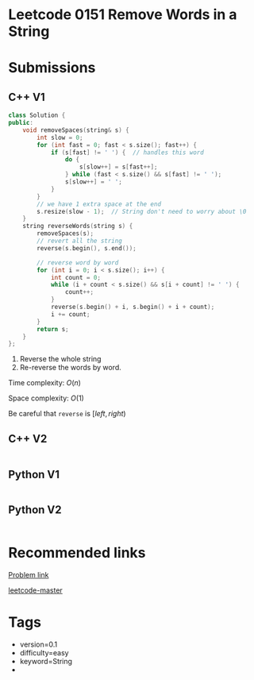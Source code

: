 # Leetcode 0151 Remove Words in a String

# Submissions

## C++ V1

```C++
class Solution {
public:
    void removeSpaces(string& s) {
        int slow = 0;
        for (int fast = 0; fast < s.size(); fast++) {
            if (s[fast] != ' ') {  // handles this word
                do {
                    s[slow++] = s[fast++];
                } while (fast < s.size() && s[fast] != ' ');
                s[slow++] = ' ';
            }
        }
        // we have 1 extra space at the end
        s.resize(slow - 1);  // String don't need to worry about \0
    }
    string reverseWords(string s) {
        removeSpaces(s);
        // revert all the string
        reverse(s.begin(), s.end());

        // reverse word by word
        for (int i = 0; i < s.size(); i++) {
            int count = 0;
            while (i + count < s.size() && s[i + count] != ' ') {
                count++;
            }
            reverse(s.begin() + i, s.begin() + i + count);
            i += count;
        }
        return s;
    }
};
```

1. Reverse the whole string
2. Re-reverse the words by word.

Time complexity: $O(n)$

Space complexity: $O(1)$

Be careful that `reverse` is $[left, right)$


## C++ V2

```C++
```



## Python V1

```python
```



## Python V2

```python

```





# Recommended links

[Problem link](https://leetcode.com/problems/reverse-words-in-a-string/description/)

[leetcode-master](https://github.com/youngyangyang04/leetcode-master/blob/master/problems/0151.%E7%BF%BB%E8%BD%AC%E5%AD%97%E7%AC%A6%E4%B8%B2%E9%87%8C%E7%9A%84%E5%8D%95%E8%AF%8D.md)



# Tags

- version=0.1
- difficulty=easy
- keyword=String
- 